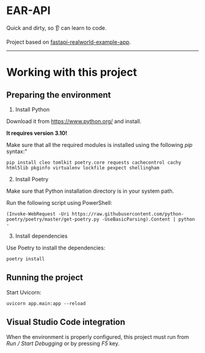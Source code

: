 # EAR-API

Quick and dirty, so :ear: can learn to code.

Project based on [fastapi-realworld-example-app](https://github.com/nsidnev/fastapi-realworld-example-app).

---

# Working with this project

## Preparing the environment

1. Install Python

Download it from https://www.python.org/ and install.

**It requires version 3.10!**

Make sure that all the required modules is installed using the following *pip* syntax:"

`pip install cleo tomlkit poetry.core requests cachecontrol cachy html5lib pkginfo virtualenv lockfile pexpect shellingham`

2. Install Poetry

Make sure that Python installation directory is in your system path.

Run the following script using PowerShell:

`(Invoke-WebRequest -Uri https://raw.githubusercontent.com/python-poetry/poetry/master/get-poetry.py -UseBasicParsing).Content | python -`

3. Install dependencies

Use Poetry to install the dependencies:

`poetry install`

## Running the project

Start Uvicorn:

`uvicorn app.main:app --reload`

## Visual Studio Code integration

When the environment is properly configured, this project must run from *Run / Start Debugging* or by pressing *F5* key.
